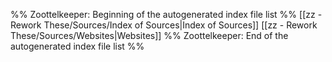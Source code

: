%% Zoottelkeeper: Beginning of the autogenerated index file list  %%
 [[zz - Rework These/Sources/Index of Sources|Index of Sources]]
 [[zz - Rework These/Sources/Websites|Websites]]
%% Zoottelkeeper: End of the autogenerated index file list  %%
